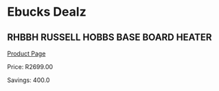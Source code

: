 
# Ebucks Dealz
## RHBBH RUSSELL HOBBS BASE BOARD HEATER
[Product Page](https://www.ebucks.com/web/shop/productSelected.do?prodId=1155316606&catId=704982758)

Price: R2699.00

Savings: 400.0


	